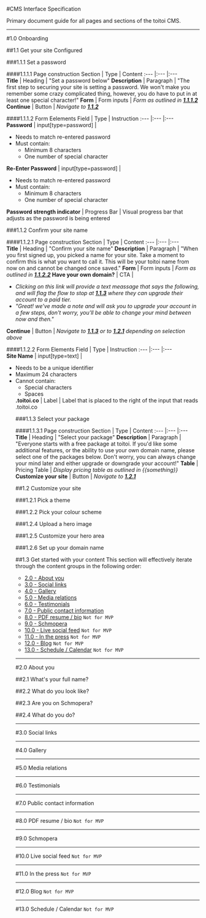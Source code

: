 #CMS Interface Specification

Primary document guide for all pages and sections of the toitoi CMS.

---

<a name="1.0"></a>
#1.0 Onboarding



<a name="1.1"></a>
##1.1 Get your site Configured


<a name="1.1.1"></a>
###1.1.1 Set a password

<a name="1.1.1.1"></a>
####1.1.1.1 Page construction
Section | Type | Content
:---  |:---  |:---  
**Title** | Heading | "Set a password below"
**Description** | Paragraph | "The first step to securing your site is setting a password. We won't make you remember some crazy complicated thing, however, you do have to put in at least one special character!"
**Form** | Form inputs | *Form as outlined in [**1.1.1.2**](#1.1.1.2)*
**Continue** | Button | *Navigate to [**1.1.2**](#1.1.2)*

<a name="1.1.1.2"></a>
####1.1.1.2 Form Eelements
Field | Type | Instruction
:---  |:---  |:---  
**Password** | input[type=password] | <ul><li>Needs to match re-entered password</li><li>Must contain: <ul><li>Minimum 8 characters</li><li>One number of special character</li></ul></li></ul>
**Re-Enter Password** | input[type=password] | <ul><li>Needs to match re-entered password</li><li>Must contain: <ul><li>Minimum 8 characters</li><li>One number of special character</li></ul></li></ul>
**Password strength indicator** | Progress Bar | Visual progress bar that adjusts as the password is being entered


<a name="1.1.2"></a>
###1.1.2 Confirm your site name

<a name="1.1.2.1"></a>
####1.1.2.1 Page construction
Section | Type | Content
:---  |:---  |:---  
**Title** | Heading | "Confirm your site name"
**Description** | Paragraph | "When you first signed up, you picked a name for your site. Take a moment to confirm this is what you want to call it. This will be your toitoi name from now on and cannot be changed once saved."
**Form** | Form inputs | *Form as outlined in [**1.1.2.2**](#1.1.2.2)*
**Have your own domain?** | CTA | *<ul><li>Clicking on this link will provide a text meassage that says the following, and will flag the flow to stop at [**1.1.3**](#1.1.3) where they can upgrade their account to a paid tier. </li><li>"Great! we've made a note and will ask you to upgrade your account in a few steps, don't worry, you'll be able to change your mind between now and then."</li></ul>*
**Continue** | Button | *Navigate to [**1.1.3**](#1.1.3) or to [**1.2.1**](#1.2.1) depending on selection above*

<a name="1.1.2.2"></a>
####1.1.2.2 Form Elements
Field | Type | Instruction
:---  |:---  |:---  
**Site Name** | input[type=text] | <ul><li>Needs to be a unique identifier</li><li>Maximum 24 characters</li><li>Cannot contain: <ul><li>Special characters</li><li>Spaces</li></ul>
**.toitoi.co** | Label | Label that is placed to the right of the input that reads .toitoi.co 


<a name="1.1.3"></a>
###1.1.3 Select your package

<a name="1.1.3.1"></a>
####1.1.3.1 Page construction
Section | Type | Content
:---  |:---  |:---  
**Title** | Heading | "Select your package"
**Description** | Paragraph | "Everyone starts with a free package at toitoi. If you'd like some additional features, or the ability to use your own domain name, please select one of the packages below. Don't worry, you can always change your mind later and either upgrade or downgrade your account!"
**Table** | Pricing Table | *Display pricing table as outlined in {{something}}*
**Customize your site** | Button | *Navigate to [**1.2.1**](#1.2.1)*



<a name="1.2"></a>
##1.2 Customize your site


<a name="1.2.1"></a>
###1.2.1 Pick a theme


<a name="1.2.2"></a>
###1.2.2 Pick your colour scheme


<a name="1.2.4"></a>
###1.2.4 Upload a hero image


<a name="1.2.5"></a>
###1.2.5 Customize your hero area


<a name="1.2.6"></a>
###1.2.6 Set up your domain name



<a name="1.3"></a>
##1.3 Get started with your content
This section will effectively iterate through the content groups in the following order:

* [2.0 - About you](#2.0)
* [3.0 - Social links](#3.0)
* [4.0 - Gallery](#4.0)
* [5.0 - Media relations](#5.0)
* [6.0 - Testimonials](#6.0)
* [7.0 - Public contact information](#7.0)
* [8.0 - PDF resume / bio](#8.0) `Not for MVP`
* [9.0 - Schmopera](#9.0) 
* [10.0 - Live social feed](#10.0) `Not for MVP`
* [11.0 - In the press](#11.0) `Not for MVP`
* [12.0 - Blog](#12.0) `Not for MVP`
* [13.0 - Schedule / Calendar](#13.0) `Not for MVP`


---


<a name="2.0"></a>
#2.0 About you



<a name="2.1"></a>
##2.1 What's your full name?



<a name="2.2"></a>
##2.2 What do you look like?



<a name="2.3"></a>
##2.3 Are you on Schmopera?



<a name="2.4"></a>
##2.4 What do you do?


---


<a name="3.0"></a>
#3.0 Social links


---


<a name="4.0"></a>
#4.0 Gallery


---


<a name="5.0"></a>
#5.0 Media relations


---


<a name="6.0"></a>
#6.0 Testimonials


---


<a name="7.0"></a>
#7.0 Public contact information


---


<a name="8.0"></a>
#8.0 PDF resume / bio
`Not for MVP`



---


<a name="9.0"></a>
#9.0 Schmopera


---


<a name="10.0"></a>
#10.0 Live social feed
`Not for MVP`


---


<a name="11.0"></a>
#11.0 In the press
`Not for MVP`


---


<a name="12.0"></a>
#12.0 Blog
`Not for MVP`


---


<a name="13.0"></a>
#13.0 Schedule / Calendar
`Not for MVP`





